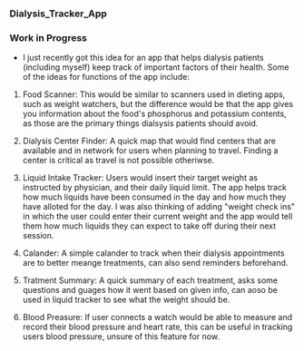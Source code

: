 ### Dialysis_Tracker_App

### Work in Progress

- I just recently got this idea for an app that helps dialysis patients (including myself) keep track of important factors of their health. Some of the ideas for functions of the app include: 

1. Food Scanner: This would be similar to scanners used in dieting apps, such as weight watchers, but the difference would be that the app gives you information about the food's phosphorus and potassium contents, as those are the primary things dialsysis patients should avoid. 

2. Dialysis Center Finder: A quick map that would find centers that are available and in network for users when planning to travel. Finding a center is critical as travel is not possible otheriwse. 

3. Liquid Intake Tracker: Users would insert their target weight as instructed by physician, and their daily liquid limit. The app helps track how much liquids have been consumed in the day and how much they have alloted for the day. I was also thinking of adding "weight check ins" in which the user could enter their current weight and the app would tell them how much liquids they can expect to take off during their next session. 

4. Calander: A simple calander to track when their dialysis appointments are to better meange treatments, can also send reminders beforehand. 

5. Tratment Summary: A quick summary of each treatment, asks some questions and guages how it went based on given info, can aoso be used in liquid tracker to see what the weight should be.

6. Blood Preasure: If user connects a watch would be able to measure and record their blood pressure and heart rate, this can be useful in tracking users blood pressure, unsure of this feature for now. 
